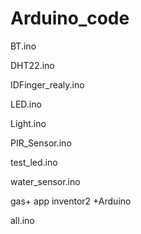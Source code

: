 # Arduino_code

BT.ino


DHT22.ino


IDFinger_realy.ino

LED.ino

Light.ino

PIR_Sensor.ino

test_led.ino



water_sensor.ino



gas+ app inventor2 +Arduino

all.ino











